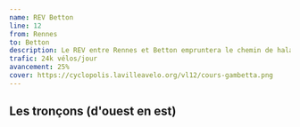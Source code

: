 ```yaml
---
name: REV Betton
line: 12
from: Rennes
to: Betton
description: Le REV entre Rennes et Betton empruntera le chemin de halage de l'Ille, pui la coulée verte et enfin une bidir le long de la voie de la Liberté en passant par Maison Blanche.
trafic: 24k vélos/jour
avancement: 25%
cover: https://cyclopolis.lavilleavelo.org/vl12/cours-gambetta.png
---
```


## Les tronçons (d'ouest en est)
